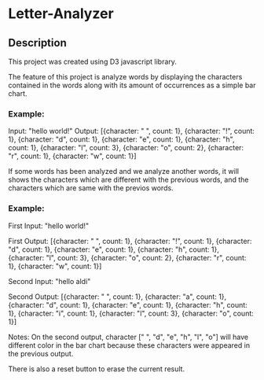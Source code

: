 # Letter-Analyzer

## Description
This project was created using D3 javascript library.

The feature of this project is analyze words by displaying the characters contained in the words along with its amount of occurrences as a simple bar chart.

### Example:
Input:
"hello world!"
Output:
[{character: " ", count: 1},
{character: "!", count: 1},
{character: "d", count: 1},
{character: "e", count: 1},
{character: "h", count: 1},
{character: "l", count: 3},
{character: "o", count: 2},
{character: "r", count: 1},
{character: "w", count: 1}]
         
If some words has been analyzed and we analyze another words, it will shows the characters which are different with the previous words, and the characters which are same with the previos words.

### Example:
First Input:
"hello world!"

First Output:
[{character: " ", count: 1},
{character: "!", count: 1},
{character: "d", count: 1},
{character: "e", count: 1},
{character: "h", count: 1},
{character: "l", count: 3},
{character: "o", count: 2},
{character: "r", count: 1},
{character: "w", count: 1}]
               
Second Input:
"hello aldi"

Second Output: 
[{character: " ", count: 1},
{character: "a", count: 1},
{character: "d", count: 1},
{character: "e", count: 1},
{character: "h", count: 1},
{character: "i", count: 1},
{character: "l", count: 3},
{character: "o", count: 1}]

Notes: On the second output, character [" ", "d", "e", "h", "l", "o"] will have different color in the bar chart because these characters were appeared in the previous output.

There is also a reset button to erase the current result.
